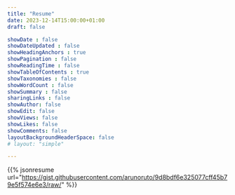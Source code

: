 ```yaml
---
title: "Resume"
date: 2023-12-14T15:00:00+01:00
draft: false

showDate : false
showDateUpdated : false
showHeadingAnchors : true
showPagination : false
showReadingTime : false
showTableOfContents : true
showTaxonomies : false 
showWordCount : false
showSummary : false
sharingLinks : false
showAuthor: false
showEdit: false
showViews: false
showLikes: false
showComments: false
layoutBackgroundHeaderSpace: false
# layout: "simple"

---
```


{{% jsonresume url="https://gist.githubusercontent.com/arunoruto/9d8bdf6e325077cff45b79e5f574e6e3/raw/" %}}